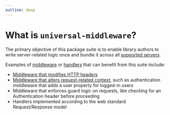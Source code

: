 ```yaml
---
outline: deep
---
```


# What is `universal-middleware`?

The primary objective of this package suite is to enable library authors to write server-related logic once
and bundle it across all [supported servers](/reference/supported-servers).

Examples of [middleware](/definitions#middleware) or [handlers](/definitions#handler) that can benefit from this suite include:
- [Middleware that modifies HTTP headers](/examples/headers-middleware)
- [Middleware that alters request-related context](/examples/context-middleware), such as authentication middleware that adds a user property for logged-in users
- Middleware that enforces guard logic on requests, like checking for an Authentication header before proceeding
- Handlers implemented according to the web standard Request/Response model
